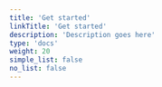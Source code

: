 ```yaml
---
title: 'Get started'
linkTitle: 'Get started'
description: 'Description goes here'
type: 'docs'
weight: 20
simple_list: false
no_list: false
---
```

